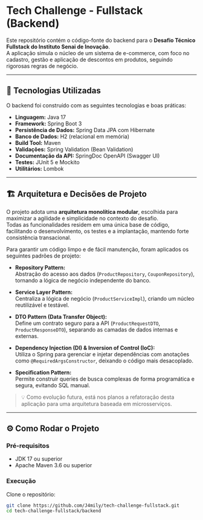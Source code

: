 # Tech Challenge - Fullstack (Backend)

Este repositório contém o código-fonte do backend para o **Desafio Técnico Fullstack do Instituto Senai de Inovação**.  
A aplicação simula o núcleo de um sistema de e-commerce, com foco no cadastro, gestão e aplicação de descontos em produtos, seguindo rigorosas regras de negócio.

---

## 🚀 Tecnologias Utilizadas

O backend foi construído com as seguintes tecnologias e boas práticas:

- **Linguagem:** Java 17  
- **Framework:** Spring Boot 3  
- **Persistência de Dados:** Spring Data JPA com Hibernate  
- **Banco de Dados:** H2 (relacional em memória)  
- **Build Tool:** Maven  
- **Validações:** Spring Validation (Bean Validation)  
- **Documentação da API:** SpringDoc OpenAPI (Swagger UI)  
- **Testes:** JUnit 5 e Mockito  
- **Utilitários:** Lombok  

---

## 🏗️ Arquitetura e Decisões de Projeto

O projeto adota uma **arquitetura monolítica modular**, escolhida para maximizar a agilidade e simplicidade no contexto do desafio.  
Todas as funcionalidades residem em uma única base de código, facilitando o desenvolvimento, os testes e a implantação, mantendo forte consistência transacional.

Para garantir um código limpo e de fácil manutenção, foram aplicados os seguintes padrões de projeto:

- **Repository Pattern:**  
  Abstração do acesso aos dados (`ProductRepository`, `CouponRepository`), tornando a lógica de negócio independente do banco.

- **Service Layer Pattern:**  
  Centraliza a lógica de negócio (`ProductServiceImpl`), criando um núcleo reutilizável e testável.

- **DTO Pattern (Data Transfer Object):**  
  Define um contrato seguro para a API (`ProductRequestDTO`, `ProductResponseDTO`), separando as camadas de dados internas e externas.

- **Dependency Injection (DI) & Inversion of Control (IoC):**  
  Utiliza o Spring para gerenciar e injetar dependências com anotações como `@RequiredArgsConstructor`, deixando o código mais desacoplado.

- **Specification Pattern:**  
  Permite construir queries de busca complexas de forma programática e segura, evitando SQL manual.

> 💡 Como evolução futura, está nos planos a refatoração desta aplicação para uma arquitetura baseada em microsserviços.

---

## ⚙️ Como Rodar o Projeto

### Pré-requisitos

- JDK 17 ou superior  
- Apache Maven 3.6 ou superior  

### Execução

Clone o repositório:

```bash
git clone https://github.com/J4mily/tech-challenge-fullstack.git
cd tech-challenge-fullstack/backend

